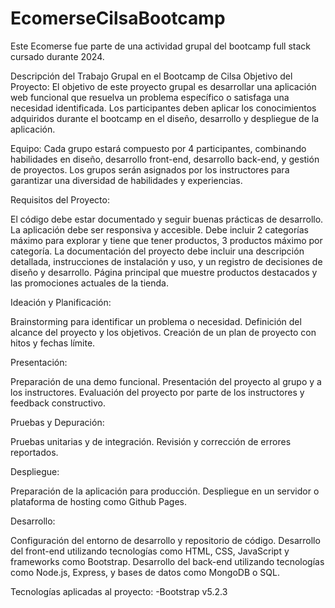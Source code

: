 # EcomerseCilsaBootcamp
Este Ecomerse fue parte de una actividad grupal del bootcamp full stack cursado durante 2024.

Descripción del Trabajo Grupal en el Bootcamp de Cilsa
Objetivo del Proyecto:
El objetivo de este proyecto grupal es desarrollar una aplicación web funcional que resuelva un problema específico o satisfaga una necesidad identificada. Los participantes deben aplicar los conocimientos adquiridos durante el bootcamp en el diseño, desarrollo y despliegue de la aplicación.

Equipo:
Cada grupo estará compuesto por 4 participantes, combinando habilidades en diseño, desarrollo front-end, desarrollo back-end, y gestión de proyectos. Los grupos serán asignados por los instructores para garantizar una diversidad de habilidades y experiencias.

Requisitos del Proyecto:

El código debe estar documentado y seguir buenas prácticas de desarrollo.
La aplicación debe ser responsiva y accesible.
Debe incluir 2 categorías máximo para explorar y tiene que tener productos, 3 productos máximo por categoría.
La documentación del proyecto debe incluir una descripción detallada, instrucciones de instalación y uso, y un registro de decisiones de diseño y desarrollo.
Página principal que muestre productos destacados y las promociones actuales de la tienda.

Ideación y Planificación:

Brainstorming para identificar un problema o necesidad.
Definición del alcance del proyecto y los objetivos.
Creación de un plan de proyecto con hitos y fechas límite.

Presentación:

Preparación de una demo funcional.
Presentación del proyecto al grupo y a los instructores.
Evaluación del proyecto por parte de los instructores y feedback constructivo.

Pruebas y Depuración:

Pruebas unitarias y de integración.
Revisión y corrección de errores reportados.

Despliegue:

Preparación de la aplicación para producción.
Despliegue en un servidor o plataforma de hosting como Github Pages.

Desarrollo:

Configuración del entorno de desarrollo y repositorio de código.
Desarrollo del front-end utilizando tecnologías como HTML, CSS, JavaScript y frameworks como Bootstrap.
Desarrollo del back-end utilizando tecnologías como Node.js, Express, y bases de datos como MongoDB o SQL.

Tecnologías aplicadas al proyecto: 
-Bootstrap v5.2.3
